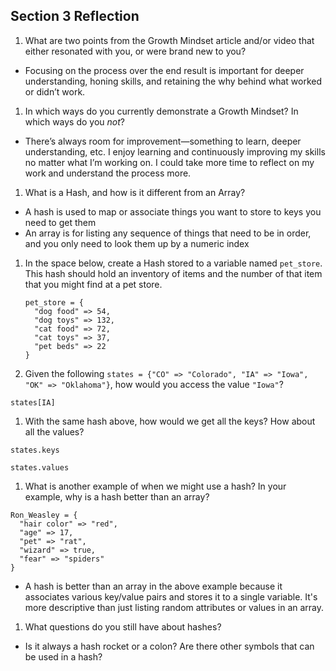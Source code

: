 ## Section 3 Reflection

1. What are two points from the Growth Mindset article and/or video that either resonated with you, or were brand new to you?

  * Focusing on the process over the end result is important for deeper understanding, honing skills, and retaining the why behind what worked or didn’t work.

1. In which ways do you currently demonstrate a Growth Mindset? In which ways do you _not_?

  * There’s always room for improvement—something to learn, deeper understanding, etc. I enjoy learning and continuously improving my skills no matter what I’m working on. I could take more time to reflect on my work and understand the process more.

1. What is a Hash, and how is it different from an Array?
  * A hash is used to map or associate things you want to store to keys you need to get them
  * An array is for listing any sequence of things that need to be in order, and you only need to look them up by a numeric index

1. In the space below, create a Hash stored to a variable named `pet_store`.  This hash should hold an inventory of items and the number of that item that you might find at a pet store.

    ```
    pet_store = {
      "dog food" => 54,
      "dog toys" => 132,
      "cat food" => 72,
      "cat toys" => 37,
      "pet beds" => 22
    }
    ```

1. Given the following `states = {"CO" => "Colorado", "IA" => "Iowa", "OK" => "Oklahoma"}`, how would you access the value `"Iowa"`?

  `states[IA]`

1. With the same hash above, how would we get all the keys?  How about all the values?

  `states.keys`

  `states.values`

1. What is another example of when we might use a hash?  In your example, why is a hash better than an array?
  ```
  Ron_Weasley = {
    "hair color" => "red",
    "age" => 17,
    "pet" => "rat",
    "wizard" => true,
    "fear" => "spiders"
  }
  ```

  * A hash is better than an array in the above example because it associates
  various key/value pairs and stores it to a single variable. It's more descriptive
  than just listing random attributes or values in an array.

1. What questions do you still have about hashes?
  * Is it always a hash rocket or a colon? Are there other symbols that can be used
  in a hash?
